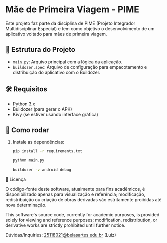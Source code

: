 # Mãe de Primeira Viagem - PIME

Este projeto faz parte da disciplina de PIME (Projeto Integrador Multidisciplinar Especial) e tem como objetivo o desenvolvimento de um aplicativo voltado para mães de primeira viagem.

## 📂 Estrutura do Projeto

- `main.py`: Arquivo principal com a lógica da aplicação.
- `buildozer.spec`: Arquivo de configuração para empacotamento e distribuição do aplicativo com o Buildozer.

## 🛠️ Requisitos

- Python 3.x
- Buildozer (para gerar o APK)
- Kivy (se estiver usando interface gráfica)

## 🚀 Como rodar

1. Instale as dependências:
   ```bash
   pip install -r requirements.txt
   
   python main.py 
   
   buildozer -v android debug

📄 Licença

O código-fonte deste software, atualmente para fins acadêmicos, é disponibilizado apenas para visualização e referência; modificação, redistribuição ou criação de obras derivadas são estritamente proibidas até nova determinação.

This software's source code, currently for academic purposes, is provided solely for viewing and reference purposes; modification, redistribution, or derivative works are strictly prohibited until further notice.

Dúvidas/Inquiries: 25118021@belasartes.edu.br (Luiz)


